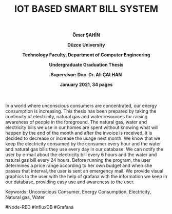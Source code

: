 <h1 align="center">IOT BASED SMART BILL SYSTEM</h1>

<br>

 <h4 align="center">Ömer ŞAHİN
 
 Düzce University
 
 Technology Faculty, Department of Computer Engineering
 
 Undergraduate Graduation Thesis
 
 Supervisor: Doç. Dr. Ali ÇALHAN
 
 January 2021, 34 pages
 </h4>
 
<br>
<p>
In a world where unconscious consumers are concentrated, our energy consumption is increasing. This thesis has been prepared by taking the continuity of electricity, natural gas and water resources for raising awareness of people in the foreground. The natural gas, water and electricity bills we use in our homes are spent without knowing what will happen by the end of the month and after the invoice is received, it is decided to decrease or increase the usage next month. We know that we keep the electricity consumed by the consumer every hour and the water and natural gas bills they use every day in our database. We can notify the user by e-mail about the electricity bill every 6 hours and the water and natural gas bill every 24 hours. Before running the program, the user determines a price range according to her own budget and when she passes that interval, the user is sent an emergency mail. We provide visual graphics to the user with the help of grafana with the information we keep in our database, providing easy use and awareness to the user.
</p>

<p>
Keywords: Unconscious Consumer, Energy Consumption, Electricity, Natural gas, Water

#Node-RED
#InfluxDB
#Grafana
</p>
